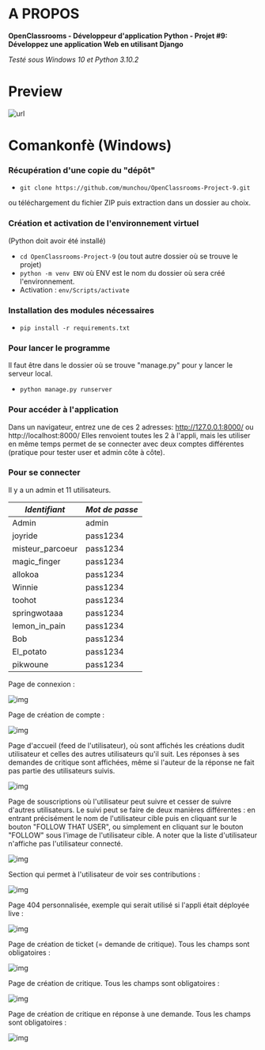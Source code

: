 # A PROPOS

**OpenClassrooms - Développeur d'application Python - Projet #9: Développez une application Web en utilisant Django**

_Testé sous Windows 10 et Python 3.10.2_

# Preview
![url](P9_DjangoWebapp_720p.gif)

# Comankonfè (Windows)
### Récupération d'une copie du "dépôt"

- `git clone https://github.com/munchou/OpenClassrooms-Project-9.git`

ou téléchargement du fichier ZIP puis extraction dans un dossier au choix.

### Création et activation de l'environnement virtuel
(Python doit avoir été installé)
- `cd OpenClassrooms-Project-9` (ou tout autre dossier où se trouve le projet)
- `python -m venv ENV` où ENV est le nom du dossier où sera créé l'environnement.
- Activation : `env/Scripts/activate`
    
### Installation des modules nécessaires

- `pip install -r requirements.txt`

### Pour lancer le programme
Il faut être dans le dossier où se trouve "manage.py" pour y lancer le serveur local.
- `python manage.py runserver`

### Pour accéder à l'application
Dans un navigateur, entrez une de ces 2 adresses:
http://127.0.0.1:8000/ ou http://localhost:8000/
Elles renvoient toutes les 2 à l'appli, mais les utiliser en même temps permet de se connecter avec deux comptes différentes (pratique pour tester user et admin côte à côte).

### Pour se connecter
Il y a un admin et 11 utilisateurs.

| *Identifiant*     | *Mot de passe* |
|-------------------|----------------|
| Admin             |     admin      |
| joyride           |    pass1234    |
| misteur_parcoeur  |    pass1234    |
| magic_finger      |    pass1234    |
| allokoa           |    pass1234    |
| Winnie            |    pass1234    |
| toohot            |    pass1234    |
| springwotaaa      |    pass1234    |
| lemon_in_pain     |    pass1234    |
| Bob               |    pass1234    |
| El_potato         |    pass1234    |
| pikwoune          |    pass1234    |

Page de connexion :

![img](explanations_img/01.png)

Page de création de compte :

![img](explanations_img/02.png)

Page d'accueil (feed de l'utilisateur), où sont affichés les créations dudit utilisateur et celles des autres utilisateurs qu'il suit. Les réponses à ses demandes de critique sont affichées, même si l'auteur de la réponse ne fait pas partie des utilisateurs suivis.

![img](explanations_img/03.png)

Page de souscriptions où l'utilisateur peut suivre et cesser de suivre d'autres utilisateurs. Le suivi peut se faire de deux manières différentes : en entrant précisément le nom de l'utilisateur cible puis en cliquant sur le bouton "FOLLOW THAT USER", ou simplement en cliquant sur le bouton "FOLLOW" sous l'image de l'utilisateur cible. A noter que la liste d'utilisateur n'affiche pas l'utilisateur connecté.

![img](explanations_img/04.png)

Section qui permet à l'utilisateur de voir ses contributions :

![img](explanations_img/05.png)

Page 404 personnalisée, exemple qui serait utilisé si l'appli était déployée live :

![img](explanations_img/06.png)


Page de création de ticket (= demande de critique). Tous les champs sont obligatoires :

![img](explanations_img/07.png)

Page de création de critique. Tous les champs sont obligatoires :

![img](explanations_img/08.png)

Page de création de critique en réponse à une demande. Tous les champs sont obligatoires :

![img](explanations_img/09.png)
